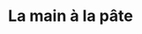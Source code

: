 ---
index: 300
type_of_section: "titre"
title: "La main à la pâte"
calendrier: décembre 2018
image:
  file: "eleves-plantations-titre.jpg"
  description: "Les élèves plantent"
  author: René ARNOLD
  author_link: 
---